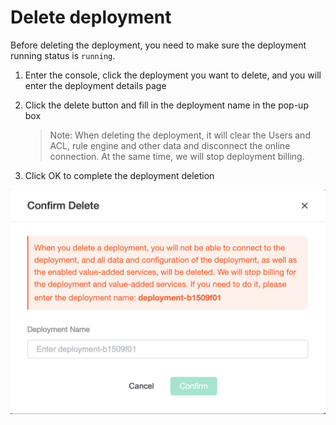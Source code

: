 # Delete deployment

Before deleting the deployment, you need to make sure the deployment running status is `running`.

1. Enter the console, click the deployment you want to delete, and you will enter the deployment details page

2. Click the delete button and fill in the deployment name in the pop-up box

   > Note: When deleting the deployment, it will clear the Users and ACL, rule engine and other data and disconnect the online connection. At the same time, we will stop deployment billing.

3. Click OK to complete the deployment deletion

![delete_deployment](_assets/delete_deployment.png)
